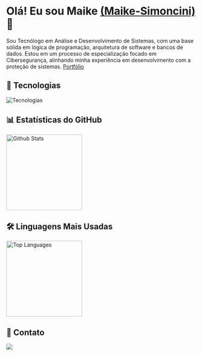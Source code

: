 # Olá! Eu sou Maike [(Maike-Simoncini)](https://github.com/Maike-Simoncini/Maike-Simoncini/tree/main) 👋 

Sou Tecnólogo em Análise e Desenvolvimento de Sistemas, com uma base sólida em lógica de programação, arquitetura de software e bancos de dados. Estou em um processo de especialização focado em Cibersegurança, alinhando minha experiência em desenvolvimento com a proteção de sistemas.
[Portfólio](https://maike-simoncini.github.io/Portfolio-Maike/)

## 🚀 Tecnologias

<img src="https://skillicons.dev/icons?i=python,cpp,cs,html,css,js,mongodb,react,nodejs,mysql,postman,vscode,kali" alt="Tecnologias" />

## 📊 Estatísticas do GitHub 

<img height="200" alt="Github Stats" src="https://github-readme-stats.vercel.app/api?username=Maike-Simoncini&show_icons=true&theme=tokyonight&include_all_commits=true&count_private=true"/>

## 🛠️ Linguagens Mais Usadas

<img height="200" alt="Top Languages" src="https://github-readme-stats.vercel.app/api/top-langs/?username=Maike-Simoncini&layout=compact&langs_count=16&theme=tokyonight"/>

## 📌 Contato 
  
<a href="https://www.linkedin.com/in/maike-simoncini-da-silva-9769b2287" target="_blank"><img src="https://img.shields.io/badge/-LinkedIn-%230077B5?style=for-the-badge&logo=linkedin&logoColor=white" target="_blank"></a>
